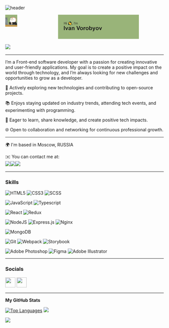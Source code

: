 ![header](https://capsule-render.vercel.app/api?type=waving&&color=100:99B479,0:C7D3B9&height=80&section=header&)

  <div id="promo" align="left" style="display: flex">
    <a><img src="https://github.com/VanVorobyov/VanVorobyov/blob/main/VanVorobyov.gif" width="22.9%"/></a>
    <a><img src="https://github.com/VanVorobyov/VanVorobyov/blob/main/header.png?raw=true" width="76.4%"/></a>
  </div>
  
![](https://komarev.com/ghpvc/?username=VanVorobyov&color=green)





-------------
  <div id="contact" align="left">
  <p>
   I’m a Front-end software developer with a passion for creating innovative and user-friendly applications. My goal is to create a positive impact on the world through technology, and I’m always looking for new challenges and opportunities to grow as a developer.

🚀 Actively exploring new technologies and contributing to open-source projects.

📚 Enjoys staying updated on industry trends, attending tech events, and experimenting with programming. 

🌱 Eager to learn, share knowledge, and create positive tech impacts.

🌐 Open to collaboration and networking for continuous professional growth.

<hr>

  <p>🌍  I'm based in Moscow, RUSSIA</p>
  <p>✉️  You can contact me at:<br>
  <a href="https://t.me/vanvorobyov" target="_blank"><img src= "https://img.shields.io/badge/telegram-@vanvorobyov-blue?style=for-the-badge&logo=telegram&logoColor=white"/></a><a href="mailto:ya@ivanvorobev.ru" target="_blank"><img src="https://img.shields.io/badge/email-ya@ivanvorobev.ru-yellow?style=for-the-badge&logo=minutemailer&logoColor=white"/></a><a><img width="6.4%" src="https://media.tenor.com/x-jDtiNXLJcAAAAi/sleepy-beter-bed.gif"/></a>
  </p>
  </div>
  

-------------


### Skills

![HTML5](https://img.shields.io/badge/html5-%23E34F26.svg?style=for-the-badge&logo=html5&logoColor=white)
![CSS3](https://img.shields.io/badge/css3-%231572B6.svg?style=for-the-badge&logo=css3&logoColor=white)
![SCSS](https://img.shields.io/badge/Sass-CC6699?style=for-the-badge&logo=sass&logoColor=white)

![JavaScript](https://img.shields.io/badge/javascript-%23323330.svg?style=for-the-badge&logo=javascript&logoColor=%23F7DF1E)
![Typescript](https://img.shields.io/badge/TypeScript-007ACC?style=for-the-badge&logo=typescript&logoColor=white)

![React](https://img.shields.io/badge/react-%2320232a.svg?style=for-the-badge&logo=react&logoColor=%2361DAFB)
![Redux](https://img.shields.io/badge/Redux-593D88?style=for-the-badge&logo=redux&logoColor=white)

![NodeJS](https://img.shields.io/badge/node.js-6DA55F?style=for-the-badge&logo=node.js&logoColor=white)
![Express.js](https://img.shields.io/badge/express.js-%23404d59.svg?style=for-the-badge&logo=express&logoColor=%2361DAFB)
![Nginx](https://img.shields.io/badge/nginx-%23009639.svg?style=for-the-badge&logo=nginx&logoColor=white)

![MongoDB](https://img.shields.io/badge/MongoDB-%234ea94b.svg?style=for-the-badge&logo=mongodb&logoColor=white)

![Git](https://img.shields.io/badge/git-%23F05033.svg?style=for-the-badge&logo=git&logoColor=white)
![Webpack](https://img.shields.io/badge/webpack-%238DD6F9.svg?style=for-the-badge&logo=webpack&logoColor=black)
![Storybook](https://img.shields.io/badge/Storybook-8f1439?style=for-the-badge&logo=storybook)

![Adobe Photoshop](https://img.shields.io/badge/adobe%20photoshop-%2331A8FF.svg?style=for-the-badge&logo=adobe%20photoshop&logoColor=white)
![Figma](https://img.shields.io/badge/figma-%23F24E1E.svg?style=for-the-badge&logo=figma&logoColor=white)
![Adobe Illustrator](https://img.shields.io/badge/adobe%20illustrator-%23FF9A00.svg?style=for-the-badge&logo=adobe%20illustrator&logoColor=white)

----------

### Socials

<p align="left"> <a href="https://www.github.com/VanVorobyov" target="_blank" rel="noreferrer"><img src="https://raw.githubusercontent.com/danielcranney/readme-generator/main/public/icons/socials/github.svg" width="32" height="32" /></a> <a href="http://www.instagram.com/vanxvan" target="_blank" rel="noreferrer"><img src="https://raw.githubusercontent.com/danielcranney/readme-generator/main/public/icons/socials/instagram.svg" width="32" height="32" /></a></p>

----------
<!-- ![Metrics](https://metrics.lecoq.io/VanVorobyov?template=classic&base.header=0&base.activity=0&base.community=0&base.repositories=0&base.metadata=0&isocalendar=1&base=header%2C%20activity%2C%20community%2C%20repositories%2C%20metadata&base.indepth=false&base.hireable=false&base.skip=false&isocalendar=false&isocalendar.duration=half-year&config.timezone=Europe%2FMoscow)
-->

  <div id="contact1" align="left">
    <p align="left">
<b align="left">My GitHub Stats</b>
</p>

<a href="https://github.com/VanVorobyov" align="center"><img width="39%" src="https://github-readme-stats.vercel.app/api/top-langs/?username=VanVorobyov&langs_count=10&title_color=0891b2&text_color=ffffff&icon_color=0891b2&bg_color=1c1917&hide_border=true&locale=en&custom_title=Top%20%Languages" alt="Top Languages" /></a>
<a><img width="60%" src="https://metrics.lecoq.io/VanVorobyov?template=classic&base.header=0&base.activity=0&base.community=0&base.repositories=0&base.metadata=0&isocalendar=1&base=header%2C%20activity%2C%20community%2C%20repositories%2C%20metadata&base.indepth=false&base.hireable=false&base.skip=false&isocalendar=false&isocalendar.duration=half-year&config.timezone=Europe%2FMoscow"/>  
</a>
  </div>

<p align="left">
<img src="https://capsule-render.vercel.app/api?type=waving&color=100:99B479,0:C7D3B9&height=80&section=footer"/>
</p>
